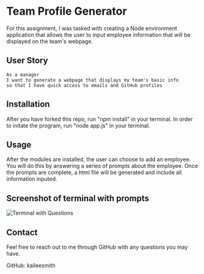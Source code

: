 # Team Profile Generator
For this assignment, I was tasked with creating a Node environment application that allows the user to input employee information that will be displayed on the team's webpage.


## User Story
```
As a manager
I want to generate a webpage that displays my team's basic info
so that I have quick access to emails and GitHub profiles
```

## Installation
After you have forked this repo, run "npm install" in your terminal. In order to initate the program, run "node app.js" in your terminal.


## Usage
After the modules are installed, the user can choose to add an employee. You will do this by answering a series of prompts about the employee. Once the prompts are complete, a html file will be generated and include all information inputed. 

## Screenshot of terminal with prompts

![Terminal with Questions](./terminal.JPG)

## Contact
Feel free to reach out to me through GitHub with any questions you may have.

GitHub: kaileesmith